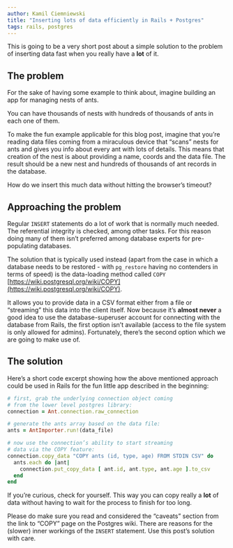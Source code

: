 ```yaml
---
author: Kamil Ciemniewski
title: "Inserting lots of data efficiently in Rails + Postgres"
tags: rails, postgres
---
```


This is going to be a very short post about a simple solution to the problem of inserting data fast when you really have a **lot** of it.

## The problem

For the sake of having some example to think about, imagine building an app for managing nests of ants.

You can have thousands of nests with hundreds of thousands of ants in each one of them.

To make the fun example applicable for this blog post, imagine that you’re reading data files coming from a miraculous device that “scans” nests for ants and gives you info about every ant with lots of details. This means that creation of the nest is about providing a name, coords and the data file. The result should be a new nest and hundreds of thousands of ant records in the database.

How do we insert this much data without hitting the browser’s timeout?

## Approaching the problem

Regular `INSERT` statements do a lot of work that is normally much needed. The referential integrity is checked, among other tasks. For this reason doing many of them isn’t preferred among database experts for pre-populating databases.

The solution that is typically used instead (apart from the case in which a database needs to be restored - with `pg_restore` having no contenders in terms of speed) is the data-loading method called `COPY` [https://wiki.postgresql.org/wiki/COPY](https://wiki.postgresql.org/wiki/COPY).

It allows you to provide data in a CSV format either from a file or “streaming” this data into the client itself. Now because it’s **almost never** a good idea to use the database-superuser account for connecting with the database from Rails, the first option isn’t available (access to the file system is only allowed for admins). Fortunately, there’s the second option which we are going to make use of.

## The solution

Here’s a short code excerpt showing how the above mentioned approach could be used in Rails for the fun little app described in the beginning:

```ruby
# first, grab the underlying connection object coming
# from the lower level postgres library:
connection = Ant.connection.raw_connection

# generate the ants array based on the data file:
ants = AntImporter.run!(data_file)

# now use the connection’s ability to start streaming
# data via the COPY feature:
connection.copy_data "COPY ants (id, type, age) FROM STDIN CSV" do
  ants.each do |ant|
    connection.put_copy_data [ ant.id, ant.type, ant.age ].to_csv
  end
end
```

If you’re curious, check for yourself. This way you can copy really a **lot** of data without having to wait for the process to finish for too long.

Please do make sure you read and considered the “caveats” section from the link to “COPY” page on the Postgres wiki. There are reasons for the (slower) inner workings of the `INSERT` statement. Use this post’s solution with care.
